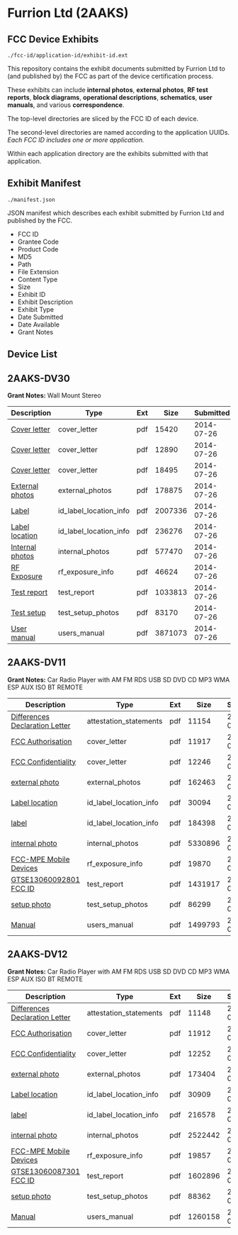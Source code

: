 # Furrion Ltd (2AAKS)
## FCC Device Exhibits

```
./fcc-id/application-id/exhibit-id.ext
```

This repository contains the exhibit documents submitted by Furrion Ltd to (and published by) the FCC as part of the device certification process.

These exhibits can include **internal photos**, **external photos**, **RF test reports**, **block diagrams**, **operational descriptions**, **schematics**, **user manuals**, and various **correspondence**.

The top-level directories are sliced by the FCC ID of each device.

The second-level directories are named according to the application UUIDs. *Each FCC ID includes one or more application.*

Within each application directory are the exhibits submitted with that application. 

## Exhibit Manifest

```
./manifest.json
```

JSON manifest which describes each exhibit submitted by Furrion Ltd and published by the FCC.

- FCC ID
- Grantee Code
- Product Code
- MD5
- Path
- File Extension
- Content Type
- Size
- Exhibit ID
- Exhibit Description
- Exhibit Type
- Date Submitted
- Date Available
- Grant Notes

## Device List
## 2AAKS-DV30
**Grant Notes:** Wall Mount Stereo

| Description | Type | Ext | Size | Submitted | Available |
| ----------- | ---- | --- | ---- | --------- | --------- |
| [Cover letter](2AAKS-DV30/a8cb4144855bebf1d6ee99012281f77f/2336841.pdf) | cover_letter | pdf | 15420 | 2014-07-26 | 2014-07-26 |
| [Cover letter](2AAKS-DV30/a8cb4144855bebf1d6ee99012281f77f/2336842.pdf) | cover_letter | pdf | 12890 | 2014-07-26 | 2014-07-26 |
| [Cover letter](2AAKS-DV30/a8cb4144855bebf1d6ee99012281f77f/2336843.pdf) | cover_letter | pdf | 18495 | 2014-07-26 | 2014-07-26 |
| [External photos](2AAKS-DV30/a8cb4144855bebf1d6ee99012281f77f/2336844.pdf) | external_photos | pdf | 178875 | 2014-07-26 | 2014-07-26 |
| [Label](2AAKS-DV30/a8cb4144855bebf1d6ee99012281f77f/2336845.pdf) | id_label_location_info | pdf | 2007336 | 2014-07-26 | 2014-07-26 |
| [Label location](2AAKS-DV30/a8cb4144855bebf1d6ee99012281f77f/2336846.pdf) | id_label_location_info | pdf | 236276 | 2014-07-26 | 2014-07-26 |
| [Internal photos](2AAKS-DV30/a8cb4144855bebf1d6ee99012281f77f/2336847.pdf) | internal_photos | pdf | 577470 | 2014-07-26 | 2014-07-26 |
| [RF Exposure](2AAKS-DV30/a8cb4144855bebf1d6ee99012281f77f/2336849.pdf) | rf_exposure_info | pdf | 46624 | 2014-07-26 | 2014-07-26 |
| [Test report](2AAKS-DV30/a8cb4144855bebf1d6ee99012281f77f/2336851.pdf) | test_report | pdf | 1033813 | 2014-07-26 | 2014-07-26 |
| [Test setup](2AAKS-DV30/a8cb4144855bebf1d6ee99012281f77f/2336852.pdf) | test_setup_photos | pdf | 83170 | 2014-07-26 | 2014-07-26 |
| [User manual](2AAKS-DV30/a8cb4144855bebf1d6ee99012281f77f/2336853.pdf) | users_manual | pdf | 3871073 | 2014-07-26 | 2014-07-26 |
## 2AAKS-DV11
**Grant Notes:** Car Radio Player with AM FM RDS USB SD DVD CD MP3 WMA ESP AUX ISO BT REMOTE

| Description | Type | Ext | Size | Submitted | Available |
| ----------- | ---- | --- | ---- | --------- | --------- |
| [Differences Declaration Letter](2AAKS-DV11/09f8272900012a94b87c0d770ae5648d/2016466.pdf) | attestation_statements | pdf | 11154 | 2013-07-15 | 2013-07-15 |
| [FCC Authorisation](2AAKS-DV11/09f8272900012a94b87c0d770ae5648d/2016476.pdf) | cover_letter | pdf | 11917 | 2013-07-15 | 2013-07-15 |
| [FCC Confidentiality](2AAKS-DV11/09f8272900012a94b87c0d770ae5648d/2016477.pdf) | cover_letter | pdf | 12246 | 2013-07-15 | 2013-07-15 |
| [external photo](2AAKS-DV11/09f8272900012a94b87c0d770ae5648d/2016467.pdf) | external_photos | pdf | 162463 | 2013-07-15 | 2013-07-15 |
| [Label location](2AAKS-DV11/09f8272900012a94b87c0d770ae5648d/2016464.pdf) | id_label_location_info | pdf | 30094 | 2013-07-15 | 2013-07-15 |
| [label](2AAKS-DV11/09f8272900012a94b87c0d770ae5648d/2016465.pdf) | id_label_location_info | pdf | 184398 | 2013-07-15 | 2013-07-15 |
| [internal photo](2AAKS-DV11/09f8272900012a94b87c0d770ae5648d/2016473.pdf) | internal_photos | pdf | 5330896 | 2013-07-15 | 2013-07-15 |
| [FCC-MPE Mobile Devices](2AAKS-DV11/09f8272900012a94b87c0d770ae5648d/2016474.pdf) | rf_exposure_info | pdf | 19870 | 2013-07-15 | 2013-07-15 |
| [GTSE13060092801 FCC ID](2AAKS-DV11/09f8272900012a94b87c0d770ae5648d/2016470.pdf) | test_report | pdf | 1431917 | 2013-07-15 | 2013-07-15 |
| [setup photo](2AAKS-DV11/09f8272900012a94b87c0d770ae5648d/2016471.pdf) | test_setup_photos | pdf | 86299 | 2013-07-15 | 2013-07-15 |
| [Manual](2AAKS-DV11/09f8272900012a94b87c0d770ae5648d/2016472.pdf) | users_manual | pdf | 1499793 | 2013-07-15 | 2013-07-15 |
## 2AAKS-DV12
**Grant Notes:** Car Radio Player with AM FM RDS USB SD DVD CD MP3 WMA ESP AUX ISO BT REMOTE

| Description | Type | Ext | Size | Submitted | Available |
| ----------- | ---- | --- | ---- | --------- | --------- |
| [Differences Declaration Letter](2AAKS-DV12/5e5693847afcb164382675324dd1348d/2016410.pdf) | attestation_statements | pdf | 11148 | 2013-07-15 | 2013-07-15 |
| [FCC Authorisation](2AAKS-DV12/5e5693847afcb164382675324dd1348d/2016420.pdf) | cover_letter | pdf | 11912 | 2013-07-15 | 2013-07-15 |
| [FCC Confidentiality](2AAKS-DV12/5e5693847afcb164382675324dd1348d/2016421.pdf) | cover_letter | pdf | 12252 | 2013-07-15 | 2013-07-15 |
| [external photo](2AAKS-DV12/5e5693847afcb164382675324dd1348d/2016411.pdf) | external_photos | pdf | 173404 | 2013-07-15 | 2013-07-15 |
| [Label location](2AAKS-DV12/5e5693847afcb164382675324dd1348d/2016408.pdf) | id_label_location_info | pdf | 30909 | 2013-07-15 | 2013-07-15 |
| [label](2AAKS-DV12/5e5693847afcb164382675324dd1348d/2016409.pdf) | id_label_location_info | pdf | 216578 | 2013-07-15 | 2013-07-15 |
| [internal photo](2AAKS-DV12/5e5693847afcb164382675324dd1348d/2016417.pdf) | internal_photos | pdf | 2522442 | 2013-07-15 | 2013-07-15 |
| [FCC-MPE Mobile Devices](2AAKS-DV12/5e5693847afcb164382675324dd1348d/2016418.pdf) | rf_exposure_info | pdf | 19857 | 2013-07-15 | 2013-07-15 |
| [GTSE13060087301 FCC ID](2AAKS-DV12/5e5693847afcb164382675324dd1348d/2016414.pdf) | test_report | pdf | 1602896 | 2013-07-15 | 2013-07-15 |
| [setup photo](2AAKS-DV12/5e5693847afcb164382675324dd1348d/2016415.pdf) | test_setup_photos | pdf | 88362 | 2013-07-15 | 2013-07-15 |
| [Manual](2AAKS-DV12/5e5693847afcb164382675324dd1348d/2016416.pdf) | users_manual | pdf | 1260158 | 2013-07-15 | 2013-07-15 |

